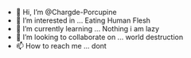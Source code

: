 - 👋 Hi, I’m @Chargde-Porcupine
- 👀 I’m interested in ... Eating Human Flesh
- 🌱 I’m currently learning ... Nothing i am lazy
- 💞️ I’m looking to collaborate on ... world destruction
- 📫 How to reach me ... dont

<!---
Chargde-Porcupine/Chargde-Porcupine is a ✨ special ✨ repository because its `README.md` (this file) appears on your GitHub profile.
You can click the Preview link to take a look at your changes.
--->
